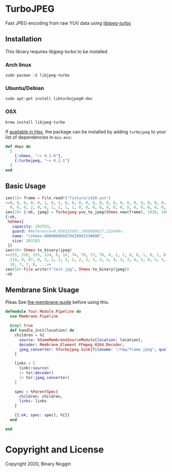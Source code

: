 # TurboJPEG

Fast JPEG encoding from raw YUV data using [libjpeg-turbo](https://libjpeg-turbo.org/)

## Installation

This library requires libjpeg-turbo to be installed

### Arch linux

    sudo pacman -S libjpeg-turbo

### Ubuntu/Debian

    sudo apt-get install libturbojpeg0-dev

### OSX

    brew install libjpeg-turbo

If [available in Hex](https://hex.pm/packages/turbojpeg), the package can be installed
by adding `turbojpeg` to your list of dependencies in `mix.exs`:

```elixir
def deps do
  [
    {:shmex, "~> 0.2.0"},
    {:turbojpeg, "~> 0.2.1"}
  ]
end
```

## Basic Usage

```elixir 
iex(1)> frame = File.read!("fixture/i420.yuv")
<<0, 0, 0, 0, 0, 1, 0, 1, 0, 0, 0, 0, 0, 0, 0, 0, 0, 0, 0, 0, 0, 0, 0, 0, 0, 0,
  0, 0, 0, 2, 0, 0, 1, 1, 1, 1, 0, 0, 0, 0, 0, 0, 0, 0, 0, 0, 0, 0, 0, 0, ...>>
iex(2)> {:ok, jpeg} = Turbojpeg.yuv_to_jpeg(Shmex.new(frame), 1920, 1080, 90, :I420)
{:ok,
 %Shmex{
   capacity: 203783,
   guard: #Reference<0.938325095.2990669827.232440>,
   name: "/shmex-00000005607042890133#000",
   size: 203783
 }}
iex(4)> Shmex.to_binary(jpeg)
<<255, 216, 255, 224, 0, 16, 74, 70, 73, 70, 0, 1, 1, 0, 0, 1, 0, 1, 0, 0, 255,
  219, 0, 67, 0, 3, 2, 2, 3, 2, 2, 3, 3, 3, 3, 4, 3, 3, 4, 5, 8, 5, 5, 4, 4, 5,
  10, 7, 7, 6, ...>>
iex(5)> File.write!("test.jpg", Shmex.to_binary(jpeg))
:ok
```

## Membrane Sink Usage

Pleas See [the membrane guide](https://membraneframework.org/guide/v0.5/pipeline.html#content)
before using this.

```elixir
defmodule Your.Module.Pipeline do
  use Membrane.Pipeline

  @impl true
  def handle_init(location) do
    children = %{
      source: %SomeMembraneSourceModule{location: location},
      decoder: Membrane.Element.FFmpeg.H264.Decoder,
      jpeg_converter: %Turbojpeg.Sink{filename: "/tmp/frame.jpeg", quality: 100},
    }

    links = [
      link(:source) 
      |> to(:decoder) 
      |> to(:jpeg_converter) 
    ]

    spec = %ParentSpec{
      children: children,
      links: links
    }

    {{:ok, spec: spec}, %{}}
  end

end
```

# Copyright and License

Copyright 2020, Binary Noggin
